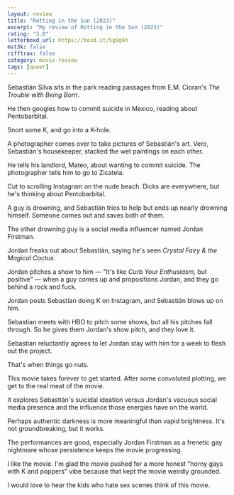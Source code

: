 ```yaml
---
layout: review
title: "Rotting in the Sun (2023)"
excerpt: "My review of Rotting in the Sun (2023)"
rating: "3.0"
letterboxd_url: https://boxd.it/5g9g6h
mst3k: false
rifftrax: false
category: movie-review
tags: [queer]
---
```


Sebastián Silva sits in the park reading passages from E.M. Cioran's <i>The Trouble with Being Born</i>.

He then googles how to commit suicide in Mexico, reading about Pentobarbital.

Snort some K, and go into a K-hole.

A photographer comes over to take pictures of Sebastián's art. Vero, Sebastián's housekeeper, stacked the wet paintings on each other.

He tells his landlord, Mateo, about wanting to commit suicide. The photographer tells him to go to Zicatela.

Cut to scrolling Instagram on the nude beach. Dicks are everywhere, but he's thinking about Pentobarbital.

A guy is drowning, and Sebastián tries to help but ends up nearly drowning himself. Someone comes out and saves both of them.

The other drowning guy is a social media influencer named Jordan Firstman.

Jordan freaks out about Sebastián, saying he's seen <i>Crystal Fairy & the Magical Cactus</i>.

Jordan pitches a show to him — "It's like <i>Curb Your Enthusiasm</i>, but positive" — when a guy comes up and propositions Jordan, and they go behind a rock and fuck.

Jordan posts Sebastian doing K on Instagram, and Sebastián blows up on him.

Sebastian meets with HBO to pitch some shows, but all his pitches fall through. So he gives them Jordan's show pitch, and they love it.

Sebastian reluctantly agrees to let Jordan stay with him for a week to flesh out the project.

That's when things go nuts.

This movie takes forever to get started. After some convoluted plotting, we get to the real meat of the movie.

It explores Sebastián's suicidal ideation versus Jordan's vacuous social media presence and the influence those energies have on the world.

Perhaps authentic darkness is more meaningful than vapid brightness. It's not groundbreaking, but it works.

The performances are good, especially Jordan Firstman as a frenetic gay nightmare whose persistence keeps the movie progressing.

I like the movie. I'm glad the movie pushed for a more honest "horny gays with K and poppers" vibe because that kept the movie weirdly grounded.

I would love to hear the kids who hate sex scenes think of this movie.
